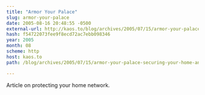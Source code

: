 ```yaml
---
title: "Armor Your Palace"
slug: armor-your-palace
date: 2005-08-16 20:48:55 -0500
external-url: http://kaos.to/blog/archives/2005/07/15/armor-your-palace-securing-your-home-and-network/
hash: f54722073fee9f8ecd72ac7ebb098346
year: 2005
month: 08
scheme: http
host: kaos.to
path: /blog/archives/2005/07/15/armor-your-palace-securing-your-home-and-network/

---
```


Article on protecting your home network.
